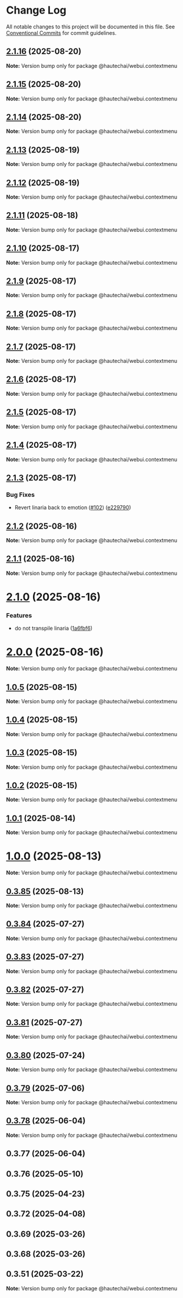 # Change Log

All notable changes to this project will be documented in this file.
See [Conventional Commits](https://conventionalcommits.org) for commit guidelines.

## [2.1.16](https://github.com/HautechAI/webui/compare/@hautechai/webui.contextmenu@2.1.15...@hautechai/webui.contextmenu@2.1.16) (2025-08-20)

**Note:** Version bump only for package @hautechai/webui.contextmenu

## [2.1.15](https://github.com/HautechAI/webui/compare/@hautechai/webui.contextmenu@2.1.14...@hautechai/webui.contextmenu@2.1.15) (2025-08-20)

**Note:** Version bump only for package @hautechai/webui.contextmenu

## [2.1.14](https://github.com/HautechAI/webui/compare/@hautechai/webui.contextmenu@2.1.13...@hautechai/webui.contextmenu@2.1.14) (2025-08-20)

**Note:** Version bump only for package @hautechai/webui.contextmenu

## [2.1.13](https://github.com/HautechAI/webui/compare/@hautechai/webui.contextmenu@2.1.12...@hautechai/webui.contextmenu@2.1.13) (2025-08-19)

**Note:** Version bump only for package @hautechai/webui.contextmenu

## [2.1.12](https://github.com/HautechAI/webui/compare/@hautechai/webui.contextmenu@2.1.11...@hautechai/webui.contextmenu@2.1.12) (2025-08-19)

**Note:** Version bump only for package @hautechai/webui.contextmenu

## [2.1.11](https://github.com/HautechAI/webui/compare/@hautechai/webui.contextmenu@2.1.10...@hautechai/webui.contextmenu@2.1.11) (2025-08-18)

**Note:** Version bump only for package @hautechai/webui.contextmenu

## [2.1.10](https://github.com/HautechAI/webui/compare/@hautechai/webui.contextmenu@2.1.9...@hautechai/webui.contextmenu@2.1.10) (2025-08-17)

**Note:** Version bump only for package @hautechai/webui.contextmenu

## [2.1.9](https://github.com/HautechAI/webui/compare/@hautechai/webui.contextmenu@2.1.8...@hautechai/webui.contextmenu@2.1.9) (2025-08-17)

**Note:** Version bump only for package @hautechai/webui.contextmenu

## [2.1.8](https://github.com/HautechAI/webui/compare/@hautechai/webui.contextmenu@2.1.7...@hautechai/webui.contextmenu@2.1.8) (2025-08-17)

**Note:** Version bump only for package @hautechai/webui.contextmenu

## [2.1.7](https://github.com/HautechAI/webui/compare/@hautechai/webui.contextmenu@2.1.6...@hautechai/webui.contextmenu@2.1.7) (2025-08-17)

**Note:** Version bump only for package @hautechai/webui.contextmenu

## [2.1.6](https://github.com/HautechAI/webui/compare/@hautechai/webui.contextmenu@2.1.5...@hautechai/webui.contextmenu@2.1.6) (2025-08-17)

**Note:** Version bump only for package @hautechai/webui.contextmenu

## [2.1.5](https://github.com/HautechAI/webui/compare/@hautechai/webui.contextmenu@2.1.4...@hautechai/webui.contextmenu@2.1.5) (2025-08-17)

**Note:** Version bump only for package @hautechai/webui.contextmenu

## [2.1.4](https://github.com/HautechAI/webui/compare/@hautechai/webui.contextmenu@2.1.3...@hautechai/webui.contextmenu@2.1.4) (2025-08-17)

**Note:** Version bump only for package @hautechai/webui.contextmenu

## [2.1.3](https://github.com/HautechAI/webui/compare/@hautechai/webui.contextmenu@2.1.2...@hautechai/webui.contextmenu@2.1.3) (2025-08-17)

### Bug Fixes

- Revert linaria back to emotion ([#102](https://github.com/HautechAI/webui/issues/102)) ([e229790](https://github.com/HautechAI/webui/commit/e229790dae8eba4b3037bbe41365e5a73ab7f6dc))

## [2.1.2](https://github.com/HautechAI/webui/compare/@hautechai/webui.contextmenu@2.1.1...@hautechai/webui.contextmenu@2.1.2) (2025-08-16)

**Note:** Version bump only for package @hautechai/webui.contextmenu

## [2.1.1](https://github.com/HautechAI/webui/compare/@hautechai/webui.contextmenu@2.1.0...@hautechai/webui.contextmenu@2.1.1) (2025-08-16)

**Note:** Version bump only for package @hautechai/webui.contextmenu

# [2.1.0](https://github.com/HautechAI/webui/compare/@hautechai/webui.contextmenu@1.0.5...@hautechai/webui.contextmenu@2.1.0) (2025-08-16)

### Features

- do not transpile linaria ([1a6fbf6](https://github.com/HautechAI/webui/commit/1a6fbf6353a0e5028040006b5045170cf83f1ba0))

# [2.0.0](https://github.com/HautechAI/webui/compare/@hautechai/webui.contextmenu@1.0.5...@hautechai/webui.contextmenu@2.0.0) (2025-08-16)

**Note:** Version bump only for package @hautechai/webui.contextmenu

## [1.0.5](https://github.com/HautechAI/webui/compare/@hautechai/webui.contextmenu@1.0.4...@hautechai/webui.contextmenu@1.0.5) (2025-08-15)

**Note:** Version bump only for package @hautechai/webui.contextmenu

## [1.0.4](https://github.com/HautechAI/webui/compare/@hautechai/webui.contextmenu@1.0.3...@hautechai/webui.contextmenu@1.0.4) (2025-08-15)

**Note:** Version bump only for package @hautechai/webui.contextmenu

## [1.0.3](https://github.com/HautechAI/webui/compare/@hautechai/webui.contextmenu@1.0.2...@hautechai/webui.contextmenu@1.0.3) (2025-08-15)

**Note:** Version bump only for package @hautechai/webui.contextmenu

## [1.0.2](https://github.com/HautechAI/webui/compare/@hautechai/webui.contextmenu@1.0.1...@hautechai/webui.contextmenu@1.0.2) (2025-08-15)

**Note:** Version bump only for package @hautechai/webui.contextmenu

## [1.0.1](https://github.com/HautechAI/webui/compare/@hautechai/webui.contextmenu@1.0.0...@hautechai/webui.contextmenu@1.0.1) (2025-08-14)

**Note:** Version bump only for package @hautechai/webui.contextmenu

# [1.0.0](https://github.com/HautechAI/webui/compare/@hautechai/webui.contextmenu@0.3.85...@hautechai/webui.contextmenu@1.0.0) (2025-08-13)

**Note:** Version bump only for package @hautechai/webui.contextmenu

## [0.3.85](https://github.com/HautechAI/webui/compare/@hautechai/webui.contextmenu@0.3.84...@hautechai/webui.contextmenu@0.3.85) (2025-08-13)

**Note:** Version bump only for package @hautechai/webui.contextmenu

## [0.3.84](https://github.com/HautechAI/webui/compare/@hautechai/webui.contextmenu@0.3.83...@hautechai/webui.contextmenu@0.3.84) (2025-07-27)

**Note:** Version bump only for package @hautechai/webui.contextmenu

## [0.3.83](https://github.com/HautechAI/webui/compare/@hautechai/webui.contextmenu@0.3.82...@hautechai/webui.contextmenu@0.3.83) (2025-07-27)

**Note:** Version bump only for package @hautechai/webui.contextmenu

## [0.3.82](https://github.com/HautechAI/webui/compare/@hautechai/webui.contextmenu@0.3.81...@hautechai/webui.contextmenu@0.3.82) (2025-07-27)

**Note:** Version bump only for package @hautechai/webui.contextmenu

## [0.3.81](https://github.com/HautechAI/webui/compare/@hautechai/webui.contextmenu@0.3.80...@hautechai/webui.contextmenu@0.3.81) (2025-07-27)

**Note:** Version bump only for package @hautechai/webui.contextmenu

## [0.3.80](https://github.com/HautechAI/webui/compare/@hautechai/webui.contextmenu@0.3.79...@hautechai/webui.contextmenu@0.3.80) (2025-07-24)

**Note:** Version bump only for package @hautechai/webui.contextmenu

## [0.3.79](https://github.com/HautechAI/webui/compare/@hautechai/webui.contextmenu@0.3.78...@hautechai/webui.contextmenu@0.3.79) (2025-07-06)

**Note:** Version bump only for package @hautechai/webui.contextmenu

## [0.3.78](https://github.com/HautechAI/webui/compare/@hautechai/webui.contextmenu@0.3.77...@hautechai/webui.contextmenu@0.3.78) (2025-06-04)

**Note:** Version bump only for package @hautechai/webui.contextmenu

## 0.3.77 (2025-06-04)

## 0.3.76 (2025-05-10)

## 0.3.75 (2025-04-23)

## 0.3.72 (2025-04-08)

## 0.3.69 (2025-03-26)

## 0.3.68 (2025-03-26)

## 0.3.51 (2025-03-22)

**Note:** Version bump only for package @hautechai/webui.contextmenu
